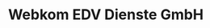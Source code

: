 ---
title: "Webkom EDV Dienste GmbH"
url: /wals-siezenheim/webkom-edv-dienste-gmbh/
shop: Computer
---